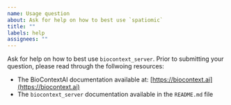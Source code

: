```yaml
---
name: Usage question
about: Ask for help on how to best use `spatiomic`
title: ""
labels: help
assignees: ""
---
```


Ask for help on how to best use `biocontext_server`. Prior to submitting your question, please read through the follwoing
resources:

- The BioContextAI documentation available at: [https://biocontext.ai](https://biocontext.ai)
- The `biocontext_server` documentation available in the `README.md` file
